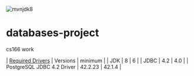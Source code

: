 ![mvnjdk8](https://img.shields.io/badge/Java_8-42.2.16-blue.svg)
# databases-project
cs166 work

| [Required Drivers](/requirements.txt) | Versions | minimum |
| JDK | 8 | 6 |
| JDBC | 4.2 | 4.0 |
| PostgreSQL JDBC 4.2 Driver | 42.2.23 | 42.1.4 |